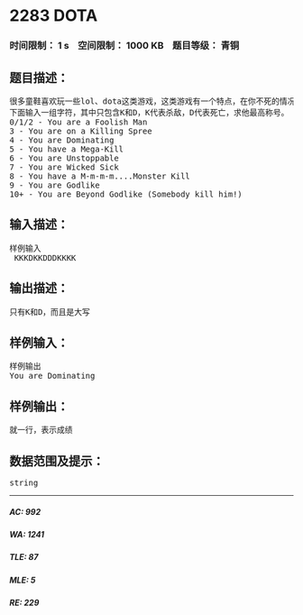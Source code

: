 # 2283 DOTA   
### 时间限制： 1 s&nbsp;&nbsp;&nbsp;&nbsp;空间限制： 1000 KB&nbsp;&nbsp;&nbsp;&nbsp;题目等级： 青铜  
## 题目描述：  

<pre>
很多童鞋喜欢玩一些lol、dota这类游戏，这类游戏有一个特点，在你不死的情况下连续杀人会有不同称号。  
下面输入一组字符，其中只包含K和D，K代表杀敌，D代表死亡，求他最高称号。  
0/1/2 - You are a Foolish Man  
3 - You are on a Killing Spree   
4 - You are Dominating   
5 - You have a Mega-Kill   
6 - You are Unstoppable  
7 - You are Wicked Sick  
8 - You have a M-m-m-m....Monster Kill   
9 - You are Godlike   
10+ - You are Beyond Godlike (Somebody kill him!)
</pre>
  
  
## 输入描述：  

<pre>
样例输入  
 KKKDKKDDDKKKK
</pre>
  
  
## 输出描述：  

<pre>
只有K和D，而且是大写
</pre>
  
  
## 样例输入：  

<pre>
样例输出  
You are Dominating
</pre>
  
  
## 样例输出：  

<pre>
就一行，表示成绩
</pre>
  
  
## 数据范围及提示：  

<pre>
string
</pre>
  
  
***  

##### AC: 992  
##### WA: 1241  
##### TLE: 87  
##### MLE: 5  
##### RE: 229  
